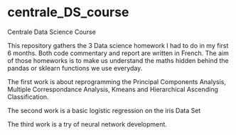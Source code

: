 # centrale_DS_course
Centrale Data Science Course

This repository gathers the 3 Data science homework I had to do in my first 6 months. Both code commentary and report are written in French. The aim of those homeworks is to make us understand the maths hidden behind the pandas or sklearn functions we use everyday.

The first work is about reprogramming the Principal Components Analysis, Multiple Correspondance Analysis, Kmeans and Hierarchical Ascending Classification.

The second work is a basic logistic regression on the iris Data Set

The third work is a try of neural network development.
